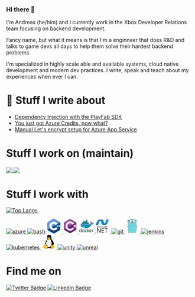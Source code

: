 ### Hi there 👋

I'm Andreas (he/him) and I currently work in the Xbox Developer Relations team focusing on backend development.

Fancy name, but what it means is that I'm a enginneer that does R&D and talks to game devs all days to help them solve their hardest backend problems.

I'm specialized in highly scale able and available systems, cloud native development and modern dev practices. I write, speak and teach about my experiences when ever I can.
<!--
**Annonator/Annonator** is a ✨ _special_ ✨ repository because its `README.md` (this file) appears on your GitHub profile.

Here are some ideas to get you started:

- 🔭 I’m currently working on ...
- 🌱 I’m currently learning ...
- 👯 I’m looking to collaborate on ...
- 🤔 I’m looking for help with ...
- 💬 Ask me about ...
- 📫 How to reach me: ...
- 😄 Pronouns: ...
- ⚡ Fun fact: ...
-->
# 📩 Stuff I write about
<!-- BLOG-POST-LIST:START -->
- [Dependency Injection with the PlayFab SDK](https://www.multiplayer.cloud/posts/dependency-injection-with-the-playfab-sdk/)
- [You just got Azure Credits, now what?](https://www.multiplayer.cloud/posts/you-just-got-azure-credits-what-now/)
- [Manual Let&#39;s encrypt setup for Azure App Service](https://www.multiplayer.cloud/posts/manual-lets-encrypt-setup-for-azure-app-service/)
<!-- BLOG-POST-LIST:END -->

# Stuff I work on (maintain)
<a href="https://github.com/Annonator/PlayFabBuddy">
  <img align="center" src="https://github-readme-stats.vercel.app/api/pin/?username=annonator&repo=PlayFabBuddy&theme=chartreuse-dark" />
</a>
<a href="https://github.com/annonator/github-actions-azure-runner">
  <img align="center" src="https://github-readme-stats.vercel.app/api/pin/?username=annonator&repo=github-actions-azure-runner&theme=chartreuse-dark" />
</a>

# Stuff I work with

[![Top Langs](https://github-readme-stats.vercel.app/api/top-langs/?username=annonator&layout=compact&theme=chartreuse-dark)](https://github.com/anuraghazra/annonator)

<p align="left"> <a href="https://azure.microsoft.com/en-in/" target="_blank" rel="noreferrer"> <img src="https://www.vectorlogo.zone/logos/microsoft_azure/microsoft_azure-icon.svg" alt="azure" width="40" height="40"/> </a> <a href="https://www.gnu.org/software/bash/" target="_blank" rel="noreferrer"> <img src="https://www.vectorlogo.zone/logos/gnu_bash/gnu_bash-icon.svg" alt="bash" width="40" height="40"/> </a> <a href="https://www.w3schools.com/cpp/" target="_blank" rel="noreferrer"> <img src="https://raw.githubusercontent.com/devicons/devicon/master/icons/cplusplus/cplusplus-original.svg" alt="cplusplus" width="40" height="40"/> </a> <a href="https://www.w3schools.com/cs/" target="_blank" rel="noreferrer"> <img src="https://raw.githubusercontent.com/devicons/devicon/master/icons/csharp/csharp-original.svg" alt="csharp" width="40" height="40"/> </a> <a href="https://www.docker.com/" target="_blank" rel="noreferrer"> <img src="https://raw.githubusercontent.com/devicons/devicon/master/icons/docker/docker-original-wordmark.svg" alt="docker" width="40" height="40"/> </a> <a href="https://dotnet.microsoft.com/" target="_blank" rel="noreferrer"> <img src="https://raw.githubusercontent.com/devicons/devicon/master/icons/dot-net/dot-net-original-wordmark.svg" alt="dotnet" width="40" height="40"/> </a> <a href="https://git-scm.com/" target="_blank" rel="noreferrer"> <img src="https://www.vectorlogo.zone/logos/git-scm/git-scm-icon.svg" alt="git" width="40" height="40"/> </a> <a href="https://golang.org" target="_blank" rel="noreferrer"> <img src="https://raw.githubusercontent.com/devicons/devicon/master/icons/go/go-original.svg" alt="go" width="40" height="40"/> </a> <a href="https://www.jenkins.io" target="_blank" rel="noreferrer"> <img src="https://www.vectorlogo.zone/logos/jenkins/jenkins-icon.svg" alt="jenkins" width="40" height="40"/> </a> <a href="https://kubernetes.io" target="_blank" rel="noreferrer"> <img src="https://www.vectorlogo.zone/logos/kubernetes/kubernetes-icon.svg" alt="kubernetes" width="40" height="40"/> </a> <a href="https://www.linux.org/" target="_blank" rel="noreferrer"> <img src="https://raw.githubusercontent.com/devicons/devicon/master/icons/linux/linux-original.svg" alt="linux" width="40" height="40"/> </a> <a href="https://unity.com/" target="_blank" rel="noreferrer"> <img src="https://www.vectorlogo.zone/logos/unity3d/unity3d-icon.svg" alt="unity" width="40" height="40"/> </a> <a href="https://unrealengine.com/" target="_blank" rel="noreferrer"> <img src="https://raw.githubusercontent.com/kenangundogan/fontisto/036b7eca71aab1bef8e6a0518f7329f13ed62f6b/icons/svg/brand/unreal-engine.svg" alt="unreal" width="40" height="40"/> </a> </p>

# Find me on
[![Twitter Badge](https://img.shields.io/badge/Twitter-Profile-informational?style=flat&logo=twitter&logoColor=white&color=1CA2F1)](https://twitter.com/Annonator)
[![LinkedIn Badge](https://img.shields.io/badge/LinkedIn-Profile-informational?style=flat&logo=linkedin&logoColor=white&color=0D76A8)](https://www.linkedin.com/in/pohla/)
